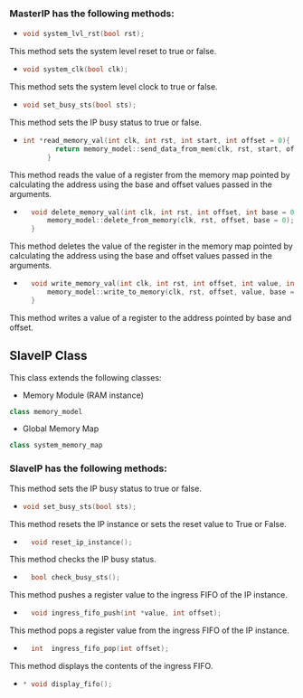 ### MasterIP has the following methods:<br>
* ```C++
  void system_lvl_rst(bool rst);
This method sets the system level reset to true or false. 
* ```C++
  void system_clk(bool clk);
This method sets the system level clock to true or false. 
* ```C++
  void set_busy_sts(bool sts);
This method sets the IP busy status to true or false. 
* ```C++
  int *read_memory_val(int clk, int rst, int start, int offset = 0){
          return memory_model::send_data_from_mem(clk, rst, start, offset = 0);
        }
This method reads the value of a register from the memory map pointed by calculating the address using the base and offset values passed in the arguments. 

* ```C++
    void delete_memory_val(int clk, int rst, int offset, int base = 0){
        memory_model::delete_from_memory(clk, rst, offset, base = 0);
    }
This method deletes the value of the register in the memory map pointed by calculating the address using the base and offset values passed in the arguments.
* ```C++
    void write_memory_val(int clk, int rst, int offset, int value, int base = 0){
        memory_model::write_to_memory(clk, rst, offset, value, base = 0);
    }
This method writes a value of a register to the address pointed by base and offset.

## SlaveIP Class
This class extends the following classes:
* Memory Module (RAM instance)
```C++
class memory_model
```
* Global Memory Map
```C++
class system_memory_map
```
### SlaveIP has the following methods:<br>

This method sets the IP busy status to true or false. 
* ```C++
  void set_busy_sts(bool sts);
This method resets the IP instance or sets the reset value to True or False.
* ```C++
    void reset_ip_instance();
This method checks the IP busy status. 
* ```C++
    bool check_busy_sts();
This method pushes a register value to the ingress FIFO of the IP instance. 
* ```C++
    void ingress_fifo_push(int *value, int offset);
This method pops a register value from the ingress FIFO of the IP instance. 
* ```C++
    int  ingress_fifo_pop(int offset);
This method displays the contents of the ingress FIFO.
* ```C++
  * void display_fifo();
